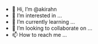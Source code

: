 - 👋 Hi, I’m @akirahn
- 👀 I’m interested in ...
- 🌱 I’m currently learning ...
- 💞️ I’m looking to collaborate on ...
- 📫 How to reach me ...

<!---
akirahn/akirahn is a ✨ special ✨ repository because its `README.md` (this file) appears on your GitHub profile.
You can click the Preview link to take a look at your changes.
--->
